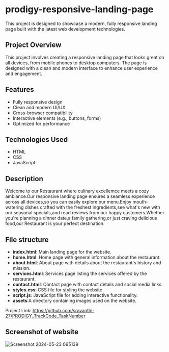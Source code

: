 # prodigy-responsive-landing-page
This project is designed to showcase a modern, fully responsive landing page built with the latest web development technologies.


## Project Overview

This project involves creating a responsive landing page that looks great on all devices, from mobile phones to desktop computers. The page is designed with a clean and modern interface to enhance user experience and engagement.

## Features

- Fully responsive design
- Clean and modern UI/UX
- Cross-browser compatibility
- Interactive elements (e.g., buttons, forms)
- Optimized for performance

## Technologies Used

- HTML
- CSS 
- JavaScript 

## Description  
   
Welcome to our Restaurant where culinary excellemce meets a cozy ambiance.Our responsive landing page ensures a seamless experience across all devices,so you can easily explore our menu.Enjoy mouth-watering dishes crafted with the freshest ingredients,see what's new with our seasonal specials,and read reviews from our happy customers.Whether you're planning a dinner date,a family gathering,or just craving delicious food,our Restaurant is your perfect destination.

## File structure

- **index.html**: Main landing page for the website.
- **home.html**: Home page with general information about the restaurant.
- **about.html**: About page with details about the restaurant's history and mission.
- **services.html**: Services page listing the services offered by the restaurant.
- **contact.html**: Contact page with contact details and social media links.
- **styles.css**: CSS file for styling the website.
- **script.js**: JavaScript file for adding interactive functionality.
- **assets**:A directory containing images used on the website.
 

Project Link: https://github.com/sravanthi-27/PRODIGY_TrackCode_TaskNumber
## Screenshot of website

![Screenshot 2024-05-23 095139](https://github.com/sravanthi-27/PRODIGY_TrackCode_TaskNumber/assets/170450054/2a223915-7c4d-4a72-9a71-e68108e87342)

